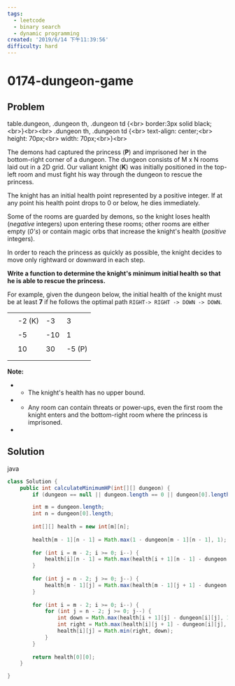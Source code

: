 ```yaml
---
tags:
  - leetcode
  - binary search
  - dynamic programming
created: '2019/6/14 下午11:39:56'
difficulty: hard
---
```


# 0174-dungeon-game

## Problem

table.dungeon, .dungeon th, .dungeon td {&lt;br&gt;  border:3px solid black;&lt;br&gt;}&lt;br&gt;&lt;br&gt; .dungeon th, .dungeon td {&lt;br&gt;    text-align: center;&lt;br&gt;    height: 70px;&lt;br&gt;    width: 70px;&lt;br&gt;}&lt;br&gt;  


The demons had captured the princess \(**P**\) and imprisoned her in the bottom-right corner of a dungeon. The dungeon consists of M x N rooms laid out in a 2D grid. Our valiant knight \(**K**\) was initially positioned in the top-left room and must fight his way through the dungeon to rescue the princess.  
  


The knight has an initial health point represented by a positive integer. If at any point his health point drops to 0 or below, he dies immediately.  
  


Some of the rooms are guarded by demons, so the knight loses health \(_negative_ integers\) upon entering these rooms; other rooms are either empty \(_0's_\) or contain magic orbs that increase the knight's health \(_positive_ integers\).  
  


In order to reach the princess as quickly as possible, the knight decides to move only rightward or downward in each step.  
  


**Write a function to determine the knight's minimum initial health so that he is able to rescue the princess.**  
  


For example, given the dungeon below, the initial health of the knight must be at least **7** if he follows the optimal path `RIGHT-> RIGHT -> DOWN -> DOWN`.  
  


|   |  |  |  |
| :--- | :--- | :--- | :--- |
|   |  |  |  |
|   | -2 \(K\) | -3 | 3 |
|   |  |  |  |
|   | -5 | -10 | 1 |
|   |  |  |  |
|   | 10 | 30 | -5 \(P\) |
|   |  |  |  |
|   |  |  |  |

**Note:**  
  


* * The knight's health has no upper bound.
* * Any room can contain threats or power-ups, even the first room the knight enters and the bottom-right room where the princess is imprisoned.
* 
## Solution

java

```java
class Solution {
    public int calculateMinimumHP(int[][] dungeon) {
        if (dungeon == null || dungeon.length == 0 || dungeon[0].length == 0) return 0;

        int m = dungeon.length;
        int n = dungeon[0].length;
​
        int[][] health = new int[m][n];
​
        health[m - 1][n - 1] = Math.max(1 - dungeon[m - 1][n - 1], 1);
​
        for (int i = m - 2; i >= 0; i--) {            
            health[i][n - 1] = Math.max(health[i + 1][n - 1] - dungeon[i][n - 1], 1);
        }
​
        for (int j = n - 2; j >= 0; j--) {
            health[m - 1][j] = Math.max(health[m - 1][j + 1] - dungeon[m - 1][j], 1);
        }
​
        for (int i = m - 2; i >= 0; i--) {
            for (int j = n - 2; j >= 0; j--) {
                int down = Math.max(health[i + 1][j] - dungeon[i][j], 1);
                int right = Math.max(health[i][j + 1] - dungeon[i][j], 1);
                health[i][j] = Math.min(right, down);
            }
        }
​
        return health[0][0];
    }

}
​
```

